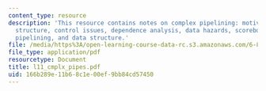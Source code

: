 ```yaml
---
content_type: resource
description: 'This resource contains notes on complex pipelining: motivation, pipeline
  structure, control issues, dependence analysis, data hazards, scoreboard, complex
  pipelining, and data structure.'
file: /media/https%3A/open-learning-course-data-rc.s3.amazonaws.com/6-823-computer-system-architecture-fall-2005/166b289e11b68c1e00ef9bb84cd57450_l11_cmplx_pipes.pdf
file_type: application/pdf
resourcetype: Document
title: l11_cmplx_pipes.pdf
uid: 166b289e-11b6-8c1e-00ef-9bb84cd57450
---
```

